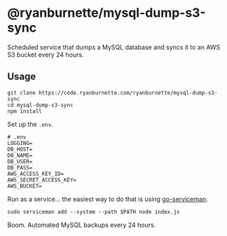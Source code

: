 # @ryanburnette/mysql-dump-s3-sync

Scheduled service that dumps a MySQL database and syncs it to an AWS S3 bucket every 24 hours.

## Usage

```
git clone https://code.ryanburnette.com/ryanburnette/mysql-dump-s3-sync
cd mysql-dump-s3-sync
npm install
```

Set up the `.env`.

```
# .env
LOGGING=
DB_HOST=
DB_NAME=
DB_USER=
DB_PASS=
AWS_ACCESS_KEY_ID=
AWS_SECRET_ACCESS_KEY=
AWS_BUCKET=
```

Run as a service... the easiest way to do that is using [go-serviceman](https://git.coolaj86.com/coolaj86/go-serviceman).

```
sudo serviceman add --system --path $PATH node index.js
```

Boom. Automated MySQL backups every 24 hours.
